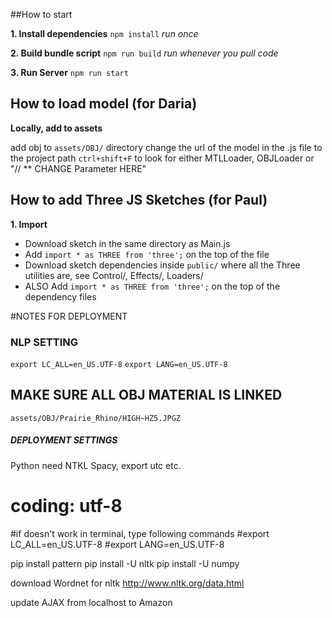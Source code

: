 
##How to start

**1. Install dependencies**
`npm install` *run once*

**2. Build bundle script**
`npm run build` *run whenever you pull code*

**3. Run Server**
`npm run start`


## How to load model (for Daria)

**Locally, add to assets**

add obj to `assets/OBJ/` directory
change the url of the model in the .js file to the project path
`ctrl+shift+F` to look for either MTLLoader, OBJLoader or "// ** CHANGE Parameter HERE"  


## How to add Three JS Sketches (for Paul)
**1. Import**
 - Download sketch in the same directory as Main.js
 - Add `import * as THREE from 'three';` on the top of the file
 - Download sketch dependencies inside `public/` where all the Three utilities are, see Control/, Effects/, Loaders/
 - ALSO Add `import * as THREE from 'three';` on the top of the dependency files

#NOTES FOR DEPLOYMENT

### NLP SETTING
`export LC_ALL=en_US.UTF-8`
`export LANG=en_US.UTF-8`


## MAKE SURE ALL OBJ MATERIAL IS LINKED
`assets/OBJ/Prairie_Rhino/HIGH~HZ5.JPGZ`



##### DEPLOYMENT SETTINGS

Python need NTKL
Spacy, export utc etc.

# coding: utf-8
#if doesn't work in terminal, type following commands
#export LC_ALL=en_US.UTF-8
#export LANG=en_US.UTF-8


pip install pattern
pip install -U nltk
pip install -U numpy

download Wordnet for nltk
http://www.nltk.org/data.html


update AJAX from localhost to Amazon

